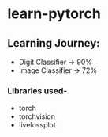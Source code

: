# learn-pytorch

## Learning Journey:
- Digit Classifier -> 90%
- Image Classifier -> 72%

### Libraries used-
- torch
- torchvision
- livelossplot
